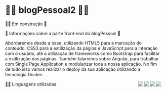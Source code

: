 # 👩‍💻 blogPessoal2 👨‍💻

👨‍💻 Em construção 🚧

🚧 Informações sobre a parte front-end do blogPessoal 🚩

Abordaremos desde a base, utilizando HTML5 para a marcação do conteúdo, CSS3 para a estilização da página e JavaScript para a interação com o usuário, até a utilização de frameworks como Bootstrap para facilitar a estilização das páginas. Também falaremos sobre Angular, para trabalhar com Single Page Application e modularizar toda a nossa aplicação. No fim de tudo isso vamos realizar o deploy da sua aplicação utilizando a tecnologia Docker.

👨‍💻 Linguagens utilizadas
<img align='right' src="https://img.shields.io/badge/HTML5-E34F26?style=for-the-badge&logo=html5&logoColor=white" >
<img align='right' src="https://img.shields.io/badge/CSS3-1572B6?style=for-the-badge&logo=css3&logoColor=white" >
<img align='right' src="https://img.shields.io/badge/Angular-DD0031?style=for-the-badge&logo=angular&logoColor=white" >
<img align='right' src="https://img.shields.io/badge/Docker-gold?style=for-the-badge&logo=docker&logoColor=black" >
